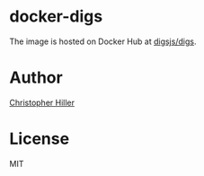 # docker-digs

The image is hosted on Docker Hub at [digsjs/digs](https://hub.docker.com/r/digsjs/digs/).

# Author

[Christopher Hiller](https://boneskull.com)

# License

MIT